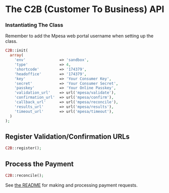 # The C2B (Customer To Business) API

### Instantiating The Class
Remember to add the Mpesa web portal username when setting up the class. 

````php
C2B::init(
  array(
    'env'               => 'sandbox',
    'type'              => 4,
    'shortcode'         => '174379',
    'headoffice'        => '174379',
    'key'               => 'Your Consumer Key',
    'secret'            => 'Your Consumer Secret',
    'passkey'           => 'Your Online Passkey',
    'validation_url'    => url('mpesa/validate'),
    'confirmation_url'  => url('mpesa/confirm'),
    'callback_url'      => url('mpesa/reconcile'),
    'results_url'       => url('mpesa/results'),
    'timeout_url'       => url('mpesa/timeout'),
  )
);
````

## Register Validation/Confirmation URLs
```php
C2B::register();
```

## Process the Payment
```php
C2B::reconcile();
```

See [the README](README.md) for making and processing payment requests.
